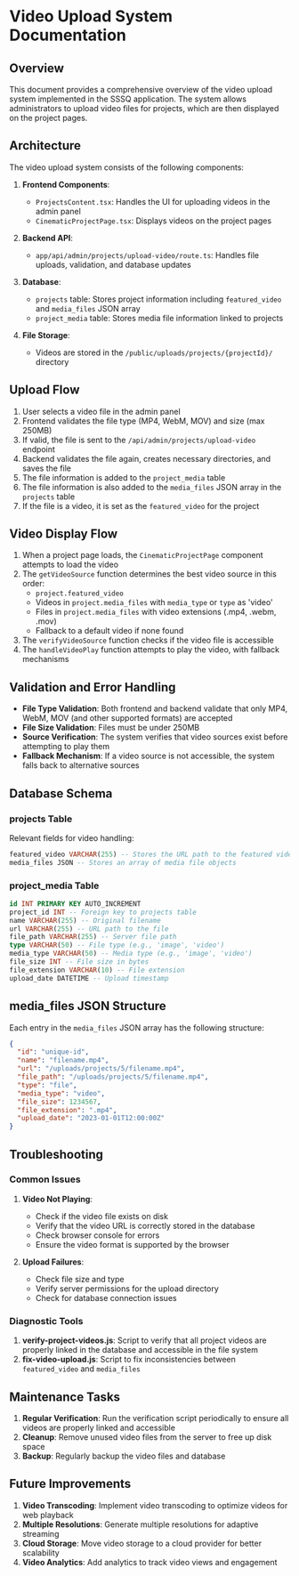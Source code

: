 # Video Upload System Documentation

## Overview

This document provides a comprehensive overview of the video upload system implemented in the SSSQ application. The system allows administrators to upload video files for projects, which are then displayed on the project pages.

## Architecture

The video upload system consists of the following components:

1. **Frontend Components**:
   - `ProjectsContent.tsx`: Handles the UI for uploading videos in the admin panel
   - `CinematicProjectPage.tsx`: Displays videos on the project pages

2. **Backend API**:
   - `app/api/admin/projects/upload-video/route.ts`: Handles file uploads, validation, and database updates

3. **Database**:
   - `projects` table: Stores project information including `featured_video` and `media_files` JSON array
   - `project_media` table: Stores media file information linked to projects

4. **File Storage**:
   - Videos are stored in the `/public/uploads/projects/{projectId}/` directory

## Upload Flow

1. User selects a video file in the admin panel
2. Frontend validates the file type (MP4, WebM, MOV) and size (max 250MB)
3. If valid, the file is sent to the `/api/admin/projects/upload-video` endpoint
4. Backend validates the file again, creates necessary directories, and saves the file
5. The file information is added to the `project_media` table
6. The file information is also added to the `media_files` JSON array in the `projects` table
7. If the file is a video, it is set as the `featured_video` for the project

## Video Display Flow

1. When a project page loads, the `CinematicProjectPage` component attempts to load the video
2. The `getVideoSource` function determines the best video source in this order:
   - `project.featured_video`
   - Videos in `project.media_files` with `media_type` or `type` as 'video'
   - Files in `project.media_files` with video extensions (.mp4, .webm, .mov)
   - Fallback to a default video if none found
3. The `verifyVideoSource` function checks if the video file is accessible
4. The `handleVideoPlay` function attempts to play the video, with fallback mechanisms

## Validation and Error Handling

- **File Type Validation**: Both frontend and backend validate that only MP4, WebM, MOV (and other supported formats) are accepted
- **File Size Validation**: Files must be under 250MB
- **Source Verification**: The system verifies that video sources exist before attempting to play them
- **Fallback Mechanism**: If a video source is not accessible, the system falls back to alternative sources

## Database Schema

### projects Table

Relevant fields for video handling:

```sql
featured_video VARCHAR(255) -- Stores the URL path to the featured video
media_files JSON -- Stores an array of media file objects
```

### project_media Table

```sql
id INT PRIMARY KEY AUTO_INCREMENT
project_id INT -- Foreign key to projects table
name VARCHAR(255) -- Original filename
url VARCHAR(255) -- URL path to the file
file_path VARCHAR(255) -- Server file path
type VARCHAR(50) -- File type (e.g., 'image', 'video')
media_type VARCHAR(50) -- Media type (e.g., 'image', 'video')
file_size INT -- File size in bytes
file_extension VARCHAR(10) -- File extension
upload_date DATETIME -- Upload timestamp
```

## media_files JSON Structure

Each entry in the `media_files` JSON array has the following structure:

```json
{
  "id": "unique-id",
  "name": "filename.mp4",
  "url": "/uploads/projects/5/filename.mp4",
  "file_path": "/uploads/projects/5/filename.mp4",
  "type": "file",
  "media_type": "video",
  "file_size": 1234567,
  "file_extension": ".mp4",
  "upload_date": "2023-01-01T12:00:00Z"
}
```

## Troubleshooting

### Common Issues

1. **Video Not Playing**:
   - Check if the video file exists on disk
   - Verify that the video URL is correctly stored in the database
   - Check browser console for errors
   - Ensure the video format is supported by the browser

2. **Upload Failures**:
   - Check file size and type
   - Verify server permissions for the upload directory
   - Check for database connection issues

### Diagnostic Tools

1. **verify-project-videos.js**: Script to verify that all project videos are properly linked in the database and accessible in the file system
2. **fix-video-upload.js**: Script to fix inconsistencies between `featured_video` and `media_files`

## Maintenance Tasks

1. **Regular Verification**: Run the verification script periodically to ensure all videos are properly linked and accessible
2. **Cleanup**: Remove unused video files from the server to free up disk space
3. **Backup**: Regularly backup the video files and database

## Future Improvements

1. **Video Transcoding**: Implement video transcoding to optimize videos for web playback
2. **Multiple Resolutions**: Generate multiple resolutions for adaptive streaming
3. **Cloud Storage**: Move video storage to a cloud provider for better scalability
4. **Video Analytics**: Add analytics to track video views and engagement